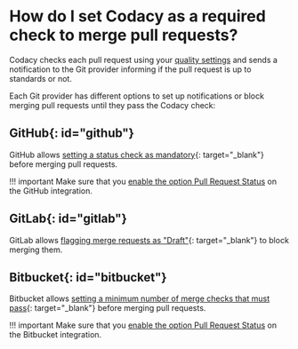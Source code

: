# How do I set Codacy as a required check to merge pull requests?

Codacy checks each pull request using your [quality settings](../../repositories/quality-settings.md) and sends a notification to the Git provider informing if the pull request is up to standards or not.

Each Git provider has different options to set up notifications or block merging pull requests until they pass the Codacy check:

## GitHub{: id="github"}

GitHub allows [setting a status check as mandatory](https://docs.github.com/en/free-pro-team@latest/github/administering-a-repository/enabling-required-status-checks){: target="_blank"} before merging pull requests.

!!! important
    Make sure that you [enable the option Pull Request Status](../../repositories-configure/integrations/github-integration.md) on the GitHub integration.

## GitLab{: id="gitlab"}

GitLab allows [flagging merge requests as "Draft"](https://docs.gitlab.com/ee/user/project/merge_requests/work_in_progress_merge_requests.html){: target="_blank"} to block merging them.

## Bitbucket{: id="bitbucket"}

Bitbucket allows [setting a minimum number of merge checks that must pass](https://support.atlassian.com/bitbucket-cloud/docs/suggest-or-require-checks-before-a-merge/){: target="_blank"} before merging pull requests.

!!! important
    Make sure that you [enable the option Pull Request Status](../../repositories-configure/integrations/bitbucket-integration.md) on the Bitbucket integration.
